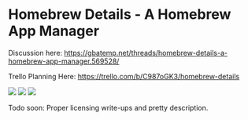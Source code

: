 # Homebrew Details - A Homebrew App Manager

Discussion here: https://gbatemp.net/threads/homebrew-details-a-homebrew-app-manager.569528/

Trello Planning Here: https://trello.com/b/C987oGK3/homebrew-details


![](https://i.imgur.com/SS2xRnS.jpg)
![](https://i.imgur.com/aggbWNj.jpg)
![](https://i.imgur.com/48qk35f.jpg)

Todo soon: Proper licensing write-ups and pretty description. 


